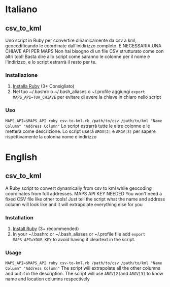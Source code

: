 # Italiano
## csv_to_kml
Uno script in Ruby per convertire dinamicamente da csv a kml, geocodificando le coordinate dall'inidirizzo completo. È NECESSARIA UNA CHIAVE API PER MAPS
Non hai bisogno di un file CSV strutturato come con altri tool! Basta dire allo script come saranno le colonne per il nome e l'indirizzo, e lo script estrarrà il resto per te.

### Installazione 
1. [Installa Ruby](https://www.ruby-lang.org/it/documentation/installation/) (3+ Consigliato)
2. Nel tuo ~/.bashrc o ~/.bash_aliases o ~/.profile aggiungi `export MAPS_API=TUA_CHIAVE` per evitare di avere la chiave in chiaro nello script

### Uso
`MAPS_API=$MAPS_API ruby csv-to-kml.rb /path/to/csv /path/to/kml "Name Column" "Address Column"`
Lo script estrarrà tutte le altre colonne e le metterà come descrizione. Lo script userà `ARGV[2]` e `ARGV[3]` per sapere rispettivamente la colonna nome e indirizzo

# English
## csv_to_kml
A Ruby script to convert dynamically from csv to kml while geocoding coordinates from full addresses. MAPS API KEY NEEDED
You won't need a fixed CSV file like other tools! Just tell the script what the name and address column will look like and it will extrapolate everything else for you

### Installation
1. [Install Ruby](https://www.ruby-lang.org/en/documentation/installation/) (3+ recommended)
2. In your ~/.bashrc or ~/.bash_aliases or ~/.profile file add `export MAPS_API=YOUR_KEY` to avoid having it cleartext in the script.

### Usage
`MAPS_API=$MAPS_API ruby csv-to-kml.rb /path/to/csv /path/to/kml "Name Column" "Address Column"`
The script will extrapolate all the other columns and put it in the description. The script will use `ARGV[2]`and `ARGV[3]` to know name and location columns respectively
 
